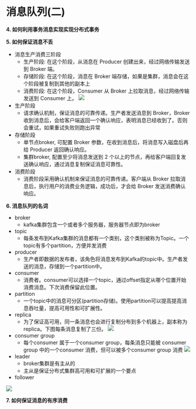 # 消息队列(二)
**4. 如何利用事务消息实现实现分布式事务**

**5. 如何保证消息不丢**
- 消息生产消费三阶段
    - 生产阶段: 在这个阶段，从消息在 Producer 创建出来，经过网络传输发送到 Broker 端。
    - 存储阶段: 在这个阶段，消息在 Broker 端存储，如果是集群，消息会在这个阶段被复制到其他的副本上
    - 消费阶段: 在这个阶段，Consumer 从 Broker 上拉取消息，经过网络传输发送到 Consumer 上。
![](Cruel_Interview/participants/huangjiaxin/imagesInterview/participants/huangjiaxin/images/mq三阶段.webp)
- 生产阶段
    - 请求确认机制，保证消息的可靠传递。生产者发送消息到 Broker，Broker 收到消息后，会给客户端返回一个确认响应，表明消息已经收到了。否则会重试，如果重试失败则跑出异常
- 存储阶段
    - 单节点broker, 可配置 Broker 参数，在收到消息后，将消息写入磁盘后再给 Producer 返回确认响应。
    - 集群broker, 配置至少将消息发送到 2 个以上的节点，再给客户端回复发送确认响应，通过消息复制保证消息可靠性。
- 消费阶段
    - 消费阶段采用确认机制来保证消息的可靠传递。客户端从 Broker 拉取消息后，执行用户的消费业务逻辑，成功后，才会给 Broker 发送消费确认响应。

**6. 消息队列的名词**
- broker
    - kafka集群包含一个或者多个服务器，服务器节点即为broker
- topic
    - 每条发布到Kafka集群的消息都有一个类别，这个类别被称为Topic。一个topic有多个partition，方便并发消费
- producer
    - 生产者即数据的发布者，该角色将消息发布到Kafka的topic中。生产者发送的消息，存储到一个partition中。
- consumer
    - 消费者。consumer可以选择一个topic，通过offset指定从哪个位置开始消费消息。下次消费保留此位置。
- partition
    - 一个topic中的消息可分区(partition存储)。使用partition可以提高提高消息吞吐量，提高可用性和可扩展性。
- replica
    - 为了保证高可用，同一条消息也会进行复制分布到多个机器上，副本称为replica。下图每条消息复制了三份。
    ![](Cruel_Interview/participants/huangjiaxin/imagesInterview/participants/huangjiaxin/images/主从.jpg)
- consumer group
    - 每个consumer 属于一个consumer group，每条消息只能被 consumer group 中的一个consumer 消费，但可以被多个consumer group 消费
    ![](Cruel_Interview/participants/huangjiaxin/imagesInterview/participants/huangjiaxin/images/消费组.jpg)
- leader
    - broker集群是有主从的
    - 主从是保证分布式集群高可用和可扩展的一个要点
- follower

![](Cruel_Interview/participants/huangjiaxin/imagesInterview/participants/huangjiaxin/images/kafka拓扑结构.jpg)


**7. 如何保证消息的有序消费**